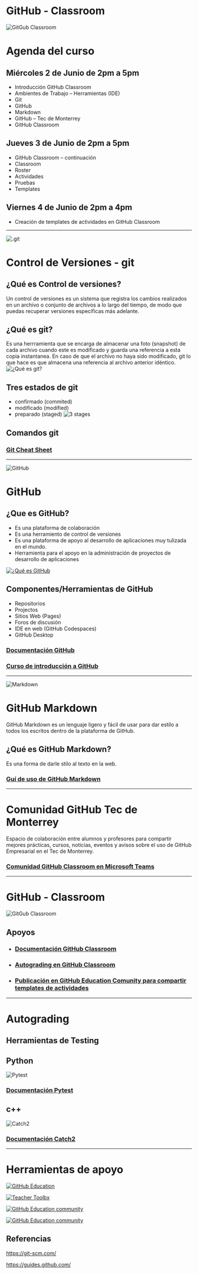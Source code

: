 # GitHub - Classroom
![GitGub Classroom](images/classroom.png)

# Agenda del curso

## Miércoles 2 de Junio de 2pm a 5pm
- Introducción GitHub Classroom
- Ambientes de Trabajo – Herramientas (IDE)
- Git
- GitHub
- Markdown
- GitHub – Tec de Monterrey
- GitHub Classroom
 
## Jueves 3 de Junio de 2pm a 5pm
- GitHub Classroom – continuación
- Classroom
- Roster
- Actividades
- Pruebas
- Templates
 
## Viernes 4 de Junio de 2pm a 4pm
- Creación de templates de actividades en GitHub Classroom

---
![.git](images/git.png)
# Control de Versiones - git

## ¿Qué es Control de versiones?

Un control de versiones es un sistema que registra los cambios realizados en un archivo o conjunto de archivos a lo largo del tiempo, de modo que puedas recuperar versiones específicas más adelante.


## ¿Qué es git?

Es una herrramienta que se encarga de almacenar una foto (snapshot) de cada archivo cuando este es modificado y guarda una referencia a esta copia instantanea. En caso de que el archivo no haya sido modificado, git lo que hace es que almacena una referencia al archivo anterior idéntico.
![¿Qué es git?](images/git-what-is.png)

## Tres estados de git

- confirmado (commited)
- modificado (modified)
- preparado (staged)
![3 stages](images/git3stages.png)

## Comandos git

### [Git Cheat Sheet](https://education.github.com/git-cheat-sheet-education.pdf)

---

![GitHub](images/GitHub.png)
# GitHub

## ¿Que es GitHub?

- Es una plataforma de colaboración
- Es una herramiento de control de versiones
- Es una plataforma de apoyo al desarrollo de aplicaciones muy tulizada en el mundo.
- Herramienta para el apoyo en la administración de proyectos de desarrollo de aplicaciones

[![¿Qué es GitHub](images/GitHub-logo-what-is.png)](http://www.youtube.com/watch?v=w3jLJU7DT5E)

## Componentes/Herramientas de GitHub

- Repositorios
- Projectos
- Sitios Web (Pages)
- Foros de discusión
- IDE en web (GitHub Codespaces)
- GitHub Desktop

### [Documentación GitHub](https://docs.github.com/en)


### [Curso de introducción a GitHub](https://lab.github.com/githubtraining/introduction-to-github)

---

![Markdown](images/markdown.png)
# GitHub Markdown

GitHub Markdown es un lenguaje ligero y fácil de usar para dar estilo a todos los escritos dentro de la plataforma de GitHub.

## ¿Qué es GitHub Markdown?

Es una forma de darle stilo al texto en la web.

### [Guí de uso de GitHub Markdown](https://guides.github.com/features/mastering-markdown/)
---

# Comunidad GitHub Tec de Monterrey

Espacio de colaboración entre alumnos y profesores para compartir mejores prácticas, cursos, noticias, eventos y avisos sobre el uso de GitHub Empresarial en el Tec de Monterrey.

### [Comunidad GitHub Classroom en Microsoft Teams](http://bit.ly/GitHub-Classroom)

---
# GitHub - Classroom
![GitGub Classroom](images/classroom.png)

## Apoyos

- ### [Documentación GitHub Classroom ](https://docs.github.com/en/education/manage-coursework-with-github-classroom/get-started-with-github-classroom)

- ### [Autograding en GitHub Classroom](https://docs.github.com/en/education/manage-coursework-with-github-classroom/teach-with-github-classroom/use-autograding)

- ### [Publicación en GitHub Education Comunity para compartir templates de actividades](https://education.github.community/t/share-your-autograding-templates-here/54684)

---
# Autograding



## Herramientas de Testing

## Python

![Pytest](images/pytest.png)

### [Documentación Pytest](https://docs.pytest.org/en/6.2.x/)

## c++

![Catch2](images/catch2.png)

### [Documentación Catch2](https://github.com/catchorg/Catch2)

---
# Herramientas de apoyo 

[![GitHub Education](images/githubeducation.png)](https://education.github.com/)

[![Teacher Toolbx](images/teacher-toolbox.png)](https://education.github.com/toolbox)


[![GitHub Education community](images/learninglab.png)](https://lab.github.com/)
 

[![GitHub Education community](images/EducationCommunity.png)](https://education.github.community/)
 

## Referencias
https://git-scm.com/

https://guides.github.com/


